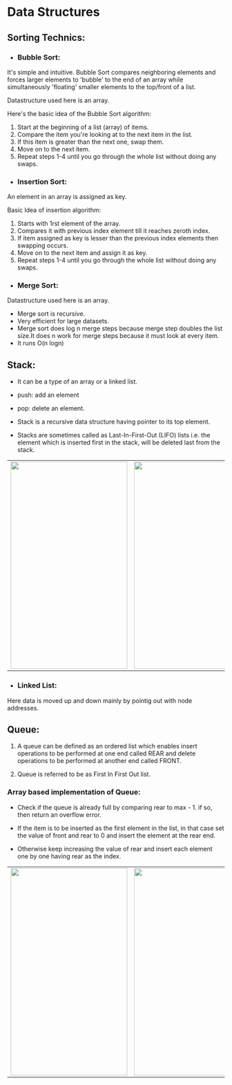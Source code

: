 # Data Structures

## Sorting Technics:


- ### Bubble Sort:

It's simple and intuitive.  Bubble Sort compares neighboring elements and forces larger elements to 'bubble' to the end of an array while simultaneously 'floating' smaller elements to the top/front of a list. 

Datastructure used here is an array.

Here's the basic idea of the Bubble Sort algorithm:

1. Start at the beginning of a list (array) of items.
2. Compare the item you're looking at to the next item in the list.
3. If this item is greater than the next one, swap them.
4. Move on to the next item.
5. Repeat steps 1-4 until you go through the whole list without doing any swaps.

- ### Insertion Sort:

An element in an array is assigned as key.

Basic Idea of insertion  algorithm:

1. Starts with 1rst element of the array.
2. Compares it with previous index element till it reaches zeroth index.
3. If item assigned as key is lesser than the previous index elements then swapping occurs.
4. Move on to the next item and assign it as key.
5. Repeat steps 1-4 until you go through the whole list without doing any swaps.

- ### Merge Sort:
Datastructure used here is an array.
- Merge sort is recursive.
- Very efficient for large datasets.
- Merge sort does log n merge steps because merge step doubles the list size.It does n work for merge steps because it must look at every item.
- It runs O(n logn)

## Stack:

- It can be a type of an array or a linked list.

- push: add an element

- pop: delete an element.

- Stack is a recursive data structure having pointer to its top element.

- Stacks are sometimes called as Last-In-First-Out (LIFO) lists i.e. the element which is inserted first in the stack, will be deleted last from the stack. 

<table>
  <tr>
    <td><img src="https://user-images.githubusercontent.com/43814992/65567218-0a62f000-df73-11e9-86be-cc2c9bcc72c6.png" height = "480" width="270"></td>
    <td><img src="https://user-images.githubusercontent.com/43814992/65567242-1b136600-df73-11e9-8ec2-d31a8d68a247.png" height = "480" width="270"></td>
    <td><img src="https://user-images.githubusercontent.com/43814992/65567268-35e5da80-df73-11e9-967f-021a841493f1.png" height = "480" width="270"></td>
  </tr>
  </table>

- ### Linked List:

Here data is moved up and down mainly by pointig out with node addresses.

## Queue:

1. A queue can be defined as an ordered list which enables insert operations to be performed at one end called REAR and delete operations to be performed at another end called FRONT.

2. Queue is referred to be as First In First Out list.

### Array based implementation of Queue:

- Check if the queue is already full by comparing rear to max - 1. if so, then return an overflow error.

- If the item is to be inserted as the first element in the list, in that case set the value of front and rear to 0 and insert the element at the rear end.

- Otherwise keep increasing the value of rear and insert each element one by one having rear as the index. 

<table>
  <tr>
    <td><img src="https://user-images.githubusercontent.com/43814992/65567535-464a8500-df74-11e9-9ead-7a68792b199b.png" height = "480" width="270"></td>
    <td><img src="https://user-images.githubusercontent.com/43814992/65567625-8dd11100-df74-11e9-8180-6c9a476a69ff.png" height = "480" width="270"></td>
    <td><img src="https://user-images.githubusercontent.com/43814992/65567645-9e818700-df74-11e9-9b24-b9161a72932a.png" height = "480" width="270"></td>
  </tr>
  </table>



